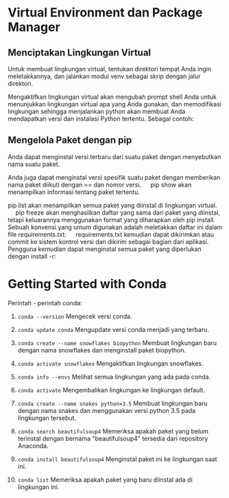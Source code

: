 # Virtual Environment dan Package Manager

## Menciptakan Lingkungan Virtual
Untuk membuat lingkungan virtual, tentukan direktori tempat Anda ingin meletakkannya, dan jalankan modul venv sebagai skrip dengan jalur direktori.

Mengaktifkan lingkungan virtual akan mengubah prompt shell Anda untuk menunjukkan lingkungan virtual apa yang Anda gunakan, dan memodifikasi lingkungan sehingga menjalankan python akan membuat Anda mendapatkan versi dan instalasi Python tertentu. Sebagai contoh:

## Mengelola Paket dengan pip
Anda dapat menginstal versi terbaru dari suatu paket dengan menyebutkan nama suatu paket.

Anda juga dapat menginstal versi spesifik suatu paket dengan memberikan nama paket diikuti dengan == dan nomor versi.
 
pip show akan menampilkan informasi tentang paket tertentu.

pip list akan menampilkan semua paket yang diinstal di lingkungan virtual.
 
pip freeze akan menghasilkan daftar yang sama dari paket yang diinstal, tetapi keluarannya menggunakan format yang diharapkan oleh pip install. Sebuah konvensi yang umum digunakan adalah meletakkan daftar ini dalam file requirements.txt:
 
requirements.txt kemudian dapat dikirimkan atau commit ke sistem kontrol versi dan dikirim sebagai bagian dari aplikasi. Pengguna kemudian dapat menginstal semua paket yang diperlukan dengan install -r:
 
# Getting Started with Conda

Perintah - perintah conda:

1. ```conda --version``` Mengecek versi conda.

2. ```conda update conda``` Mengupdate versi conda menjadi yang terbaru.

3. ```conda create --name snowflakes biopython``` Membuat lingkungan baru dengan nama snowflakes dan menginstall paket biopython.

4. ```conda activate snowflakes``` Mengaktifkan lingkungan snowflakes.

5. ```conda info --envs``` Melihat semua lingkungan yang ada pada conda.

6. ```conda activate``` Mengembalikan lingkungan ke lingkungan default.

7. ```conda create --name snakes python=3.5``` Membuat lingkungan baru dengan nama snakes dan menggunakan versi python 3.5 pada lingkungan tersebut.

8. ```conda search beautifulsoup4``` Memeriksa apakah paket yang belum terinstal dengan bernama "beautifulsoup4" tersedia dari repository Anaconda.

9. ```conda install beautifulsoup4``` Menginstal paket ini ke lingkungan saat ini.

10. ```conda list``` Memeriksa apakah paket yang baru diinstal ada di lingkungan ini.